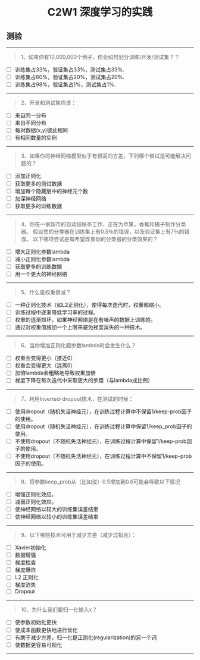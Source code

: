 <h1 align="center">C2W1 深度学习的实践</h1>

## 测验
___
> 1、如果你有10,000,000个例子，你会如何划分训练/开发/测试集？？
- [ ] 训练集占33%，验证集占33%，测试集占33%.
- [ ] 训练集占60%，验证集占20%，测试集占20%.
- [ ] 训练集占98%，验证集占1%，测试集占1%.
___
> 2、开发和测试集应该：
- [ ] 来自同一分布
- [ ] 来自不同分布
- [ ] 每对数据(x,y)彼此相同
- [ ] 有相同数量的实例
___
> 3、如果你的神经网络模型似乎有很高的方差，下列哪个尝试是可能解决问题的？
- [ ] 添加正则化
- [ ] 获取更多的测试数据
- [ ] 增加每个隐藏层中的神经元个数
- [ ] 加深神经网络
- [ ] 获取更多的训练数据
___
> 4、你在一家超市的自动结帐亭工作，正在为苹果，香蕉和橘子制作分类器。 假设您的分类器在训练集上有0.5％的错误，以及验证集上有7％的错误。 以下哪项尝试是有希望改善你的分类器的分类效果的？
- [ ] 增大正则化参数lambda
- [ ] 减小正则化参数lambda
- [ ] 获取更多的训练数据
- [ ] 用一个更大的神经网络
___
> 5、什么是权重衰减？
- [ ] 一种正则化技术（如L2正则化），使得每次迭代时，权重都缩小。
- [ ] 训练过程中逐渐降低学习率的过程。
- [ ] 权重的逐渐损坏，如果神经网络是在有噪声的数据上训练的。
- [ ] 通过对权重值施加一个上限来避免梯度消失的一种技术。
___
> 6、当你增加正则化超参数lambda时会发生什么？
- [ ] 权重会变得更小（接近0）
- [ ] 权重会变得更大（远离0）
- [ ] 加倍lambda会粗略地导致权重加倍
- [ ] 梯度下降在每次迭代中采取更大的步距（与lambda成比例）
___
> 7、利用Inverted-dropout技术，在测试的时候：
- [ ] 使用dropout（随机失活神经元），在训练过程计算中不保留1/keep-prob因子的使用。
- [ ] 使用dropout（随机失活神经元），在训练过程计算中保留1/keep_prob因子的使用。
- [ ] 不使用dropout（不随机失活神经元），在训练过程计算中保留1/keep-prob因子的使用。
- [ ] 不使用dropout（不随机失活神经元），在训练过程计算中不保留1/keep-prob因子的使用。
___

> 8、将参数keep_prob从（比如说）0.5增加到0.6可能会导致以下情况
- [ ] 增强正则化效应。
- [ ] 减弱正则化效应。
- [ ] 使神经网络以较大的训练集误差结束    
- [ ] 使神经网络以较小的训练集误差结束
___
> 9、以下哪些技术可用于减少方差（减少过拟合）：
- [ ] Xavier初始化
- [ ] 数据增强
- [ ] 梯度检查
- [ ] 梯度爆炸
- [ ] L2 正则化
- [ ] 梯度消失
- [ ] Dropout
___
> 10、为什么我们要归一化输入x？
- [ ] 使参数初始化更快
- [ ] 使成本函数更快地进行优化
- [ ] 有助于减少方差，归一化是正则化(regularization)的另一个词
- [ ] 使数据更容易可视化
___
